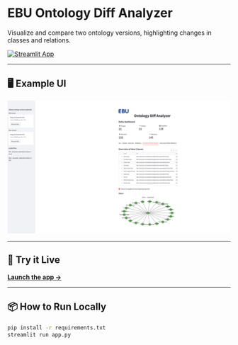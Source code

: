 # EBU Ontology Diff Analyzer 

Visualize and compare two ontology versions, highlighting changes in classes and relations.

[![Streamlit App](https://static.streamlit.io/badges/streamlit_badge_black_white.svg)](https://ebu-oda.streamlit.app.app)

---

## 🖥️ Example UI

![screenshot](./static/OntoDiffAnalyser.png) 

---

## 🚀 Try it Live

**[Launch the app →](https://ebu-oda.streamlit.app)**

---

## 📦 How to Run Locally

```bash
pip install -r requirements.txt
streamlit run app.py
